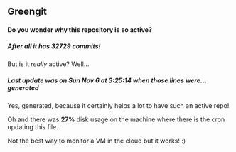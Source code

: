 ## Greengit

#### Do you wonder why this repository is so active?

##### After all it has 32729 commits!

But is it *really* active? Well...

##### Last update was on Sun Nov 6 at 3:25:14 when those lines were... generated

Yes, generated, because it certainly helps a lot to have such an active repo!

Oh and there was **27%** disk usage on the machine
where there is the cron updating this file.

Not the best way to monitor a VM in the cloud but it works! :)
